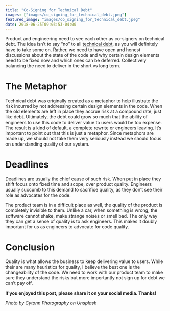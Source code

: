 ```yaml
---
title: "Co-Signing for Technical Debt"
images: ["images/co_signing_for_technical_debt.jpeg"]
featured_image: "images/co_signing_for_technical_debt.jpeg"
date: 2018-06-25T09:03:53-04:00
---
```


Product and engineering need to see each other as co-signers on technical debt. The idea isn’t to say “no” to all [technical debt](http://wiki.c2.com/?TechnicalDebt), as you will definitely have to take some on. Rather, we need to have open and honest discussions about the state of the code and why certain design elements need to be fixed now and which ones can be deferred. Collectively balancing the need to deliver in the short vs long term.

# The Metaphor

Technical debt was originally created as a metaphor to help illustrate the risk incurred by not addressing certain design elements in the code. When the old elements are left in place they accrue risk at a compound rate, just like debt. Ultimately, the debt could grow so much that the ability of engineers to use this code to deliver value to users would be too expense. The result is a kind of default, a complete rewrite or engineers leaving.
It’s important to point out that this is just a metaphor. Since metaphors are made up, we should not take them very seriously instead we should focus on understanding quality of our system.

# Deadlines

Deadlines are usually the chief cause of such risk. When put in place they shift focus onto fixed time and scope, over product quality. Engineers usually succumb to this demand to sacrifice quality, as they don’t see their role as advocates for the code.

The product team is in a difficult place as well, the quality of the product is completely invisible to them. Unlike a car, when something is wrong, the software cannot shake, make strange noises or smell bad. The only way they can get a sense of quality is to ask engineers. This makes it doubly important for us as engineers to advocate for code quality.

# Conclusion

Quality is what allows the business to keep delivering value to users. While their are many heuristics for quality, I believe the best one is the changeability of the code. We need to work with our product team to make sure they understand the risks but more importantly not sign up for debt we can’t pay off.

**If you enjoyed this post, please share it on your social media. Thanks!**

*Photo by Cytonn Photography on Unsplash*